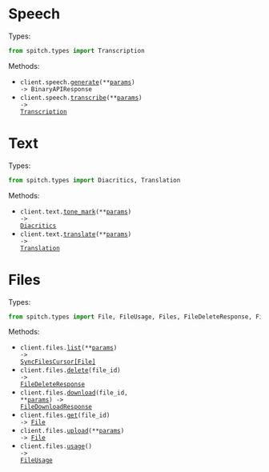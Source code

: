 # Speech

Types:

```python
from spitch.types import Transcription
```

Methods:

- <code title="post /v1/speech">client.speech.<a href="./src/spitch/resources/speech.py">generate</a>(\*\*<a href="src/spitch/types/speech_generate_params.py">params</a>) -> BinaryAPIResponse</code>
- <code title="post /v1/transcriptions">client.speech.<a href="./src/spitch/resources/speech.py">transcribe</a>(\*\*<a href="src/spitch/types/speech_transcribe_params.py">params</a>) -> <a href="./src/spitch/types/transcription.py">Transcription</a></code>

# Text

Types:

```python
from spitch.types import Diacritics, Translation
```

Methods:

- <code title="post /v1/diacritics">client.text.<a href="./src/spitch/resources/text.py">tone_mark</a>(\*\*<a href="src/spitch/types/text_tone_mark_params.py">params</a>) -> <a href="./src/spitch/types/diacritics.py">Diacritics</a></code>
- <code title="post /v1/translate">client.text.<a href="./src/spitch/resources/text.py">translate</a>(\*\*<a href="src/spitch/types/text_translate_params.py">params</a>) -> <a href="./src/spitch/types/translation.py">Translation</a></code>

# Files

Types:

```python
from spitch.types import File, FileUsage, Files, FileDeleteResponse, FileDownloadResponse
```

Methods:

- <code title="get /v1/files">client.files.<a href="./src/spitch/resources/files.py">list</a>(\*\*<a href="src/spitch/types/file_list_params.py">params</a>) -> <a href="./src/spitch/types/file.py">SyncFilesCursor[File]</a></code>
- <code title="delete /v1/files/{file_id}">client.files.<a href="./src/spitch/resources/files.py">delete</a>(file_id) -> <a href="./src/spitch/types/file_delete_response.py">FileDeleteResponse</a></code>
- <code title="get /v1/files/{file_id}/url">client.files.<a href="./src/spitch/resources/files.py">download</a>(file_id, \*\*<a href="src/spitch/types/file_download_params.py">params</a>) -> <a href="./src/spitch/types/file_download_response.py">FileDownloadResponse</a></code>
- <code title="get /v1/files/{file_id}">client.files.<a href="./src/spitch/resources/files.py">get</a>(file_id) -> <a href="./src/spitch/types/file.py">File</a></code>
- <code title="post /v1/files">client.files.<a href="./src/spitch/resources/files.py">upload</a>(\*\*<a href="src/spitch/types/file_upload_params.py">params</a>) -> <a href="./src/spitch/types/file.py">File</a></code>
- <code title="get /v1/files:usage">client.files.<a href="./src/spitch/resources/files.py">usage</a>() -> <a href="./src/spitch/types/file_usage.py">FileUsage</a></code>
